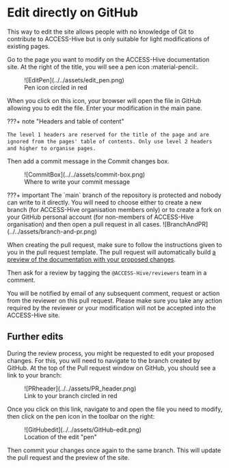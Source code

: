 # Edit directly on GitHub

This way to edit the site allows people with no knowledge of Git to contribute to ACCESS-Hive but is only suitable for light modifications of existing pages.

Go to the page you want to modify on the ACCESS-Hive documentation site. At the right of the title, you will see a pen icon :material-pencil:. 
<figure markdown>
  ![EditPen](../../assets/edit_pen.png)
  <figcaption>Pen icon circled in red</figcaption>
</figure>


When you click on this icon, your browser will open the file in GitHub allowing you to edit the file. Enter your modification in the main pane. 

???+ note "Headers and table of content"
    
    The level 1 headers are reserved for the title of the page and are ignored from the pages' table of contents. Only use level 2 headers and higher to organise pages.

Then add a commit message in the Commit changes box.
<figure markdown>
  ![CommitBox](../../assets/commit-box.png)
  <figcaption>Where to write your commit message</figcaption>
</figure>
???+ important
    The `main` branch of the repository is protected and nobody can write to it directly. You will need to choose either to create a new branch (for ACCESS-Hive organisation members only) or to create a fork on your GitHub personal account (for non-members of ACCESS-Hive organisation) and then open a pull request in all cases.
    ![BranchAndPR](../../assets/branch-and-pr.png)

<!-- markdown-link-check-disable -->
When creating the pull request, make sure to follow the instructions given to you in the pull request template. The pull request will automatically build [a preview of the documentation with your proposed changes][preview].
<!-- markdown-link-check-enable-->


Then ask for a review by tagging the `@ACCESS-Hive/reviewers` team in a comment. 

You will be notified by email of any subsequent comment, request or action from the reviewer on this pull request. Please make sure you take any action required by the reviewer or your modification will not be accepted into the ACCESS-Hive site. 

## Further edits

During the review process, you might be requested to edit your proposed changes. For this, you will need to navigate to the branch created by GitHub. At the top of the Pull request window on GitHub, you should see a link to your branch:
<figure markdown>
  ![PRheader](../../assets/PR_header.png)
  <figcaption>Link to your branch circled in red</figcaption>
</figure>

Once you click on this link, navigate to and open the file you need to modify, then click on the pen icon in the toolbar on the right:
<figure markdown>
  ![GitHubedit](../../assets/GitHub-edit.png)
  <figcaption>Location of the edit "pen"</figcaption>
</figure>
Then commit your changes once again to the same branch. This will update the pull request and the preview of the site.

[preview]: ../local_edit/#preview-from-a-pull-request